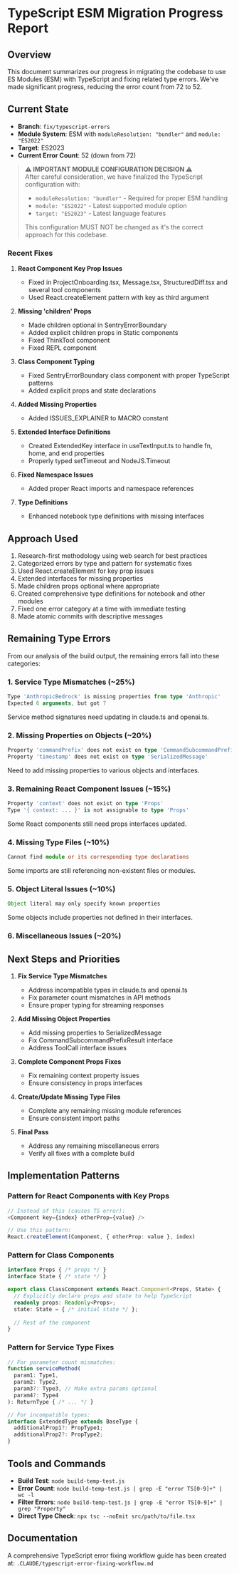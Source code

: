 # TypeScript ESM Migration Progress Report

## Overview

This document summarizes our progress in migrating the codebase to use ES Modules (ESM) with TypeScript and fixing related type errors. We've made significant progress, reducing the error count from 72 to 52.

## Current State

- **Branch**: `fix/typescript-errors`
- **Module System**: ESM with `moduleResolution: "bundler"` and `module: "ES2022"`
- **Target**: ES2023
- **Current Error Count**: 52 (down from 72)

> **⚠️ IMPORTANT MODULE CONFIGURATION DECISION ⚠️**  
> After careful consideration, we have finalized the TypeScript configuration with:  
> - `moduleResolution: "bundler"` - Required for proper ESM handling  
> - `module: "ES2022"` - Latest supported module option  
> - `target: "ES2023"` - Latest language features  
> 
> This configuration MUST NOT be changed as it's the correct approach for this codebase.

### Recent Fixes
1. **React Component Key Prop Issues** 
   - Fixed in ProjectOnboarding.tsx, Message.tsx, StructuredDiff.tsx and several tool components
   - Used React.createElement pattern with key as third argument

2. **Missing 'children' Props** 
   - Made children optional in SentryErrorBoundary
   - Added explicit children props in Static components
   - Fixed ThinkTool component
   - Fixed REPL component

3. **Class Component Typing**
   - Fixed SentryErrorBoundary class component with proper TypeScript patterns
   - Added explicit props and state declarations

4. **Added Missing Properties**
   - Added ISSUES_EXPLAINER to MACRO constant

5. **Extended Interface Definitions**
   - Created ExtendedKey interface in useTextInput.ts to handle fn, home, and end properties
   - Properly typed setTimeout and NodeJS.Timeout

6. **Fixed Namespace Issues**
   - Added proper React imports and namespace references

7. **Type Definitions**
   - Enhanced notebook type definitions with missing interfaces

## Approach Used

1. Research-first methodology using web search for best practices
2. Categorized errors by type and pattern for systematic fixes
3. Used React.createElement for key prop issues
4. Extended interfaces for missing properties
5. Made children props optional where appropriate
6. Created comprehensive type definitions for notebook and other modules
7. Fixed one error category at a time with immediate testing
8. Made atomic commits with descriptive messages

## Remaining Type Errors

From our analysis of the build output, the remaining errors fall into these categories:

### 1. Service Type Mismatches (~25%)
```typescript
Type 'AnthropicBedrock' is missing properties from type 'Anthropic'
Expected 6 arguments, but got 7
```
Service method signatures need updating in claude.ts and openai.ts.

### 2. Missing Properties on Objects (~20%)
```typescript
Property 'commandPrefix' does not exist on type 'CommandSubcommandPrefixResult'
Property 'timestamp' does not exist on type 'SerializedMessage'
```
Need to add missing properties to various objects and interfaces.

### 3. Remaining React Component Issues (~15%)
```typescript
Property 'context' does not exist on type 'Props'
Type '{ context: ... }' is not assignable to type 'Props'
```
Some React components still need props interfaces updated.

### 4. Missing Type Files (~10%)
```typescript
Cannot find module or its corresponding type declarations
```
Some imports are still referencing non-existent files or modules.

### 5. Object Literal Issues (~10%)
```typescript
Object literal may only specify known properties
```
Some objects include properties not defined in their interfaces.

### 6. Miscellaneous Issues (~20%)

## Next Steps and Priorities

1. **Fix Service Type Mismatches**
   - Address incompatible types in claude.ts and openai.ts
   - Fix parameter count mismatches in API methods
   - Ensure proper typing for streaming responses

2. **Add Missing Object Properties**
   - Add missing properties to SerializedMessage
   - Fix CommandSubcommandPrefixResult interface
   - Address ToolCall interface issues

3. **Complete Component Props Fixes**
   - Fix remaining context property issues
   - Ensure consistency in props interfaces

4. **Create/Update Missing Type Files**
   - Complete any remaining missing module references
   - Ensure consistent import paths

5. **Final Pass**
   - Address any remaining miscellaneous errors
   - Verify all fixes with a complete build

## Implementation Patterns

### Pattern for React Components with Key Props
```typescript
// Instead of this (causes TS error):
<Component key={index} otherProp={value} />

// Use this pattern:
React.createElement(Component, { otherProp: value }, index)
```

### Pattern for Class Components
```typescript
interface Props { /* props */ }
interface State { /* state */ }

export class ClassComponent extends React.Component<Props, State> {
  // Explicitly declare props and state to help TypeScript
  readonly props: Readonly<Props>;
  state: State = { /* initial state */ };
  
  // Rest of the component
}
```

### Pattern for Service Type Fixes
```typescript
// For parameter count mismatches:
function serviceMethod(
  param1: Type1,
  param2: Type2,
  param3?: Type3, // Make extra params optional
  param4?: Type4
): ReturnType { /* ... */ }

// For incompatible types:
interface ExtendedType extends BaseType {
  additionalProp1?: PropType1;
  additionalProp2?: PropType2;
}
```

## Tools and Commands

- **Build Test**: `node build-temp-test.js`
- **Error Count**: `node build-temp-test.js | grep -E "error TS[0-9]+" | wc -l`
- **Filter Errors**: `node build-temp-test.js | grep -E "error TS[0-9]+" | grep "Property"`
- **Direct Type Check**: `npx tsc --noEmit src/path/to/file.tsx`

## Documentation

A comprehensive TypeScript error fixing workflow guide has been created at:
`.CLAUDE/typescript-error-fixing-workflow.md`